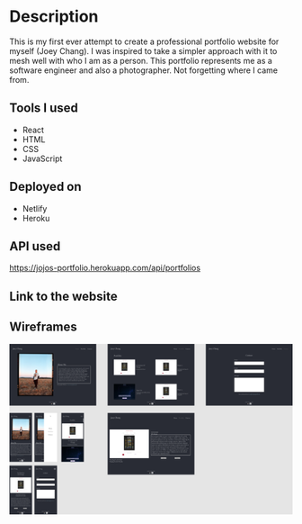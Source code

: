 # Description

This is my first ever attempt to create a professional portfolio website for myself (Joey Chang). I was inspired to take a simpler approach with it to mesh well with who I am as a person. This portfolio represents me as a software engineer and also a photographer. Not forgetting where I came from.

## Tools I used

- React
- HTML
- CSS
- JavaScript

## Deployed on

- Netlify
- Heroku

## API used

https://jojos-portfolio.herokuapp.com/api/portfolios

## Link to the website

## Wireframes

![PORTFOLIO](src/components/assets/Portfolio.png)
